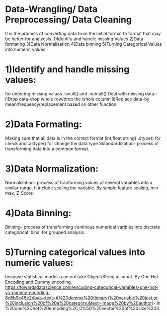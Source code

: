 # Data-Wrangling/ Data Preprocessing/ Data Cleaning
It is the process of converting data from the initial format to format that may be better for analyesis.
1)Identify and handle missing Values
2)Data formating
3)Data Normalization
4)Data binning 
5)Turning Categorical Values into numeric values

# 1)Identify and handle missing values:
for detectng missing values
.isnull() and .notnull()
Deal with missing data:-
i)Drop data-drop whole row/drop the whole column
ii)Replace data-by mean/frequency/replacement based on other function

# 2)Data Formating:
Making sure that all data is in the correct format (int,float,string)
.dtype() for check and .astype() for change the data type
Sktandardization- process of transforming data into a common format.

# 3)Data Normalization:
Normalization- process of tranforming values of several variables into a similar range. It include scaling the variable.
By simple feature scaling, min-max, Z-Score

# 4)Data Binning:
Binning- process of transforming continous numerical varibles into discrete categorical 'bins' for grouped analysis.

# 5)Turning categorical values into numeric values:
because statistical models can not take Object/String as input.
By One Hot Encoding and Dummy encoding.
https://towardsdatascience.com/encoding-categorical-variables-one-hot-vs-dummy-encoding-6d5b9c46e2db#:~:text=A%20dummy%20(binary)%20variable%20just,or%20inclusion%20of%20a%20category.&text=Image%20by%20author)-,In%20one%2Dhot%20encoding%2C,0%5D%20vector%20of%20size%203.
